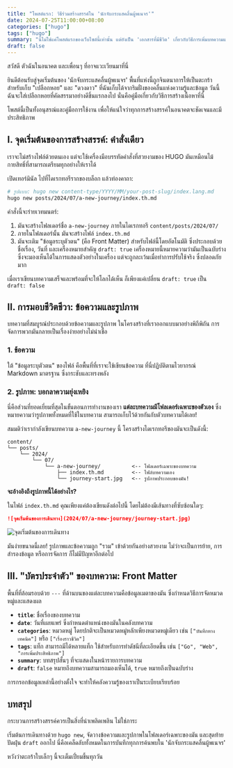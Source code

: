 ```yaml
---
title: "โพสต์แรก: วิธีร่วมสร้างสรรค์ใน 'นักจับกระแสคลื่นผู้พเนจร'"
date: 2024-07-25T11:00:00+08:00
categories: ["hugo"]
tags: ["hugo"]
summary: "นี่ไม่ใช่แค่โพสต์แรกของเว็บไซต์นี้เท่านั้น แต่ยังเป็น 'เอกสารที่มีชีวิต' เกี่ยวกับวิธีการเพิ่มบทความและรูปภาพใหม่ที่นี่ ซึ่งเป็นพิมพ์เขียวสำหรับกระบวนการสร้างสรรค์ของเราในอนาคต"
draft: false
---
```


สวัสดี ตัวฉันในอนาคต และเพื่อนๆ ที่อาจแวะเวียนมาที่นี่

ยินดีต้อนรับสู่จุดเริ่มต้นของ 'นักจับกระแสคลื่นผู้พเนจร' พื้นที่แห่งนี้ถูกจินตนาการให้เป็นตะกร้าสำหรับเก็บ "เปลือกหอย" และ "ดวงดาว" ที่ฉันเก็บได้จากริมฝั่งของคลื่นแห่งความรู้และข้อมูล วันนี้ ฉันจะใส่เปลือกหอยที่คัดสรรมาอย่างดีชิ้นแรกลงไป นั่นคือคู่มือเกี่ยวกับวิธีการสร้างเนื้อหาที่นี่

โพสต์นี้เป็นทั้งอนุสรณ์และคู่มือการใช้งาน เพื่อให้แน่ใจว่าทุกการสร้างสรรค์ในอนาคตจะชัดเจนและมีประสิทธิภาพ

## I. จุดเริ่มต้นของการสร้างสรรค์: คำสั่งเดียว

เราจะไม่สร้างไฟล์ด้วยตนเอง แต่จะใช้เครื่องมือบรรทัดคำสั่งที่สวยงามของ HUGO มันเหมือนไม้กายสิทธิ์ที่สามารถเตรียมทุกอย่างให้เราได้

เปิดเทอร์มินัล ไปที่ไดเรกทอรีรากของบล็อก แล้วท่องคาถา:

```bash
# รูปแบบ: hugo new content-type/YYYY/MM/your-post-slug/index.lang.md
hugo new posts/2024/07/a-new-journey/index.th.md
```

คำสั่งนี้จะร่ายเวทมนตร์:

1.  มันจะสร้างโฟลเดอร์ชื่อ `a-new-journey` ภายในไดเรกทอรี `content/posts/2024/07/`
2.  ภายในโฟลเดอร์นั้น มันจะสร้างไฟล์ `index.th.md`
3.  มันจะเติม "ข้อมูลระบุตัวตน" (คือ Front Matter) สำหรับไฟล์นี้โดยอัตโนมัติ ซึ่งประกอบด้วยชื่อเรื่อง, วันที่ และเครื่องหมายสำคัญ `draft: true` เครื่องหมายนี้หมายความว่ามันเป็นฉบับร่าง ซึ่งจะมองเห็นได้ในการแสดงตัวอย่างในเครื่อง แต่จะถูกละเว้นเมื่อทำการปรับใช้จริง ซึ่งปลอดภัยมาก

เมื่อเราเขียนบทความเสร็จและพร้อมที่จะให้โลกได้เห็น ก็เพียงแค่เปลี่ยน `draft: true` เป็น `draft: false`

## II. การมอบชีวิตชีวา: ข้อความและรูปภาพ

บทความที่สมบูรณ์ประกอบด้วยข้อความและรูปภาพ ในโครงสร้างที่เราออกแบบมาอย่างพิถีพิถัน การจัดการพวกมันกลายเป็นเรื่องง่ายอย่างไม่น่าเชื่อ

### 1. ข้อความ

ใต้ "ข้อมูลระบุตัวตน" ของไฟล์ คือพื้นที่ที่เราจะใช้เขียนข้อความ ที่นี่ปฏิบัติตามไวยากรณ์ Markdown มาตรฐาน ซึ่งกระชับและทรงพลัง

### 2. รูปภาพ: บอกลาความยุ่งเหยิง

นี่คือส่วนที่ยอดเยี่ยมที่สุดในขั้นตอนการทำงานของเรา **แต่ละบทความมีโฟลเดอร์เฉพาะของตัวเอง** ซึ่งหมายความว่ารูปภาพทั้งหมดที่ใช้ในบทความ สามารถเก็บไว้ด้วยกันกับตัวบทความได้เลย!

สมมติว่าเรากำลังเขียนบทความ `a-new-journey` นี้ โครงสร้างไดเรกทอรีของมันจะเป็นดังนี้:

```
content/
└── posts/
    └── 2024/
        └── 07/
            └── a-new-journey/          <-- โฟลเดอร์เฉพาะของบทความ
                ├── index.th.md         <-- ไฟล์บทความเอง
                └── journey-start.jpg   <-- รูปภาพประกอบของมัน!
```

**จะอ้างอิงถึงรูปภาพนี้ได้อย่างไร?**

ในไฟล์ `index.th.md` คุณเพียงแค่ต้องเขียนดังต่อไปนี้ โดยไม่ต้องมีเส้นทางที่ซับซ้อนใดๆ:

```markdown
![จุดเริ่มต้นของการเดินทาง](2024/07/a-new-journey/journey-start.jpg)
```

![จุดเริ่มต้นของการเดินทาง](2024/07/a-new-journey/journey-start.jpg)

มันง่ายขนาดนี้เลย! รูปภาพและข้อความถูก "รวม" เข้าด้วยกันอย่างสวยงาม ไม่ว่าจะเป็นการย้าย, การสำรองข้อมูล หรือการจัดการ ก็ไม่มีปัญหาอีกต่อไป

## III. "บัตรประจำตัว" ของบทความ: Front Matter

พื้นที่ที่ล้อมรอบด้วย `---` ที่ด้านบนของแต่ละบทความคือข้อมูลเมตาของมัน ซึ่งกำหนดวิธีการจัดหมวดหมู่และแสดงผล

-   **`title`**: ชื่อเรื่องของบทความ
-   **`date`**: วันที่เผยแพร่ ซึ่งกำหนดตำแหน่งของมันในคลังบทความ
-   **`categories`**: หมวดหมู่ โดยปกติจะเป็นหมวดหมู่หลักเพียงหมวดหมู่เดียว เช่น `["บันทึกทางเทคนิค"]` หรือ `["เรื่องราวชีวิต"]`
-   **`tags`**: แท็ก สามารถมีได้หลายแท็ก ใช้สำหรับการทำดัชนีที่ละเอียดขึ้น เช่น `["Go", "Web", "การเพิ่มประสิทธิภาพ"]`
-   **`summary`**: บทสรุปสั้นๆ ที่จะแสดงในหน้ารายการบทความ
-   **`draft`**: `false` หมายถึงบทความสามารถมองเห็นได้, `true` หมายถึงเป็นฉบับร่าง

การกรอกข้อมูลเหล่านี้อย่างตั้งใจ จะทำให้คลังความรู้ของเราเป็นระเบียบเรียบร้อย

## บทสรุป

กระบวนการสร้างสรรค์ควรเป็นสิ่งที่น่าเพลิดเพลิน ไม่ใช่ภาระ

เริ่มต้นการเดินทางด้วย `hugo new`, จัดวางข้อความและรูปภาพในโฟลเดอร์เฉพาะของมัน และสุดท้ายปัดฝุ่น `draft` ออกไป นี่คือเคล็ดลับทั้งหมดในการบันทึกทุกการค้นพบใน 'นักจับกระแสคลื่นผู้พเนจร'

หวังว่าตะกร้าใบเล็กๆ นี้จะเต็มเปี่ยมขึ้นทุกวัน